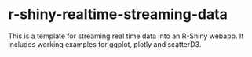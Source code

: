 # r-shiny-realtime-streaming-data
 This is a template for streaming real time data into an R-Shiny webapp. It includes working examples for ggplot, plotly and scatterD3.
